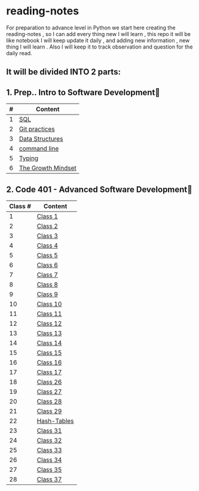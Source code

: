 # reading-notes

For preparation to advance level in Python we start here creating the reading-notes , so I can add every thing new I will learn , this repo it will be like notebook I will keep update it daily , and adding new information , new thing I will learn .
Also I will keep it to track observation and question for the daily read.

## It will be divided INTO 2 parts:

## 1. Prep.. Intro to Software Development📕

| #           | Content |
| ----------- | ----------- |
| 1           | [SQL](./prep/SQL.md)        |
| 2           | [Git practices](./prep/Git%20practices.md)        |
| 3           | [Data Structures](./prep/Data%20Structures.md)        |
| 4           | [command line](./prep/Command%20line.md)        |
| 5           | [Typing](./prep/typing.md)        |
| 6           | [The Growth Mindset](./prep/Prep%20Your%20Mindset.md)        |



## 2. Code 401 - Advanced Software Development📘


| Class #           | Content |
| ----------- | ----------- |
| 1           | [Class 1](./code401/Class1.md)        |
| 2           | [Class 2](./code401/Class2.md)|
| 3           | [Class 3](./code401/Class3.md)|
| 4           | [Class 4](./code401/Class4.md)|
| 5           | [Class 5](./code401/Class5.md)|
| 6           | [Class 6](./code401/Class6.md)|
| 7           | [Class 7](./code401/Class7.md)|
| 8           | [Class 8](./code401/Class8.md)|
| 9           | [Class 9](./code401/Class9.md)|
| 10           | [Class 10](./code401/Class10.md)|
| 11           | [Class 11](./code401/Class11.md)|
| 12           | [Class 12](./code401/Class12.md)|
| 13           | [Class 13](./code401/Class13.md)|
| 14           | [Class 14](./code401/Class14.md)|
| 15           | [Class 15](./code401/Class15.md)|
| 16          | [Class 16](./code401/Class16.md)|
| 17          | [Class 17](./code401/Class17.md)|
| 18          | [Class 26](./code401/Class26.md)|
| 19           | [Class 27](./code401/Class27.md)|
| 20           | [Class 28](./code401/Class28.md)|
| 21           | [Class 29](./code401/Class29.md)|
| 22           | [Hash-Tables](./code401/Hash-Tables.md)|
| 23           | [Class 31](./code401/Class31.md)|
| 24           | [Class 32](./code401/Class32.md)|
| 25           | [Class 33](./code401/Class33.md)|
| 26           | [Class 34](./code401/Class34.md)|
| 27           | [Class 35](./code401/Class35.md)|
| 28           | [Class 37](./code401/Class37.md)|

